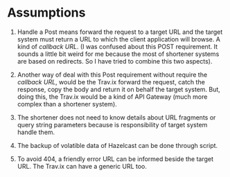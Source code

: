 # Assumptions

1. Handle a Post means forward the request to a target URL and the target system must return a URL to which the client application will browse. A kind of *callback URL*. (I was confused about this POST requirement. It sounds a little bit weird for me because the most of shortener systems are based on redirects. So I have tried to combine this two aspects).

2. Another way of deal with this Post requirement without require the *callback URL*, would be the Trav.ix forward the request, catch the response, copy the body and return it on behalf the target system. But, doing this, the Trav.ix would be a kind of API Gateway (much more complex than a shortener system).

3. The shortener does not need to know details about URL fragments or query string parameters because is responsibility of target system handle them.

4. The backup of volatible data of Hazelcast can be done through script.

5. To avoid 404, a friendly error URL can be informed beside the target URL. The Trav.ix can have a generic URL too.